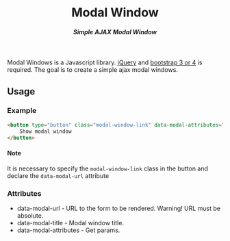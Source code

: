 <p align="center">
    <h1 align="center">Modal Window</h1>
    <h5 align="center">Simple AJAX Modal Window</h5>
    <br>
</p>

Modal Windows is a Javascript library. [jQuery](https://jquery.com/) and [bootstrap 3 or 4](https://getbootstrap.com/) is required. The goal is to create a simple ajax modal windows.

## Usage

### Example

```html
<button type="button" class="modal-window-link" data-modal-attributes="param1=&param2=&param3=" data-modal-title="Modal Window Title" data-modal-url="https://example.com/link">
    Show modal window
</button>
```

#### Note

It is necessary to specify the `modal-window-link` class in the button and declare the `data-modal-url` attribute

### Attributes

- data-modal-url - URL to the form to be rendered. Warning! URL must be absolute.
- data-modal-title - Modal window title.
- data-modal-attributes - Get params.
